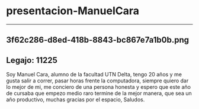 # presentacion-ManuelCara
------------------------------------
 3f62c286-d8ed-418b-8843-bc867e7a1b0b.png
------------------------------------
Legajo: 11225
------------------------------------
Soy Manuel Cara, alumno de la facultad UTN Delta, tengo 20 años y me gusta salir a correr, pasar horas frente la computadora,
siempre quiero dar lo mejor de mi, me conciero de una persona honesta y espero que este año de cursaba que empezo medio raro termine
de la mejor manera, que sea un año productivo, muchas gracias por el espacio, Saludos.
